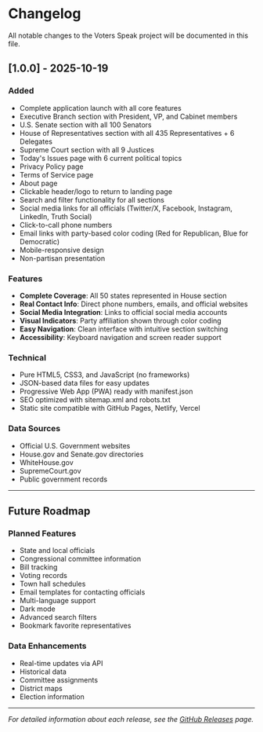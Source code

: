 # Changelog

All notable changes to the Voters Speak project will be documented in this file.

## [1.0.0] - 2025-10-19

### Added
- Complete application launch with all core features
- Executive Branch section with President, VP, and Cabinet members
- U.S. Senate section with all 100 Senators
- House of Representatives section with all 435 Representatives + 6 Delegates
- Supreme Court section with all 9 Justices
- Today's Issues page with 6 current political topics
- Privacy Policy page
- Terms of Service page
- About page
- Clickable header/logo to return to landing page
- Search and filter functionality for all sections
- Social media links for all officials (Twitter/X, Facebook, Instagram, LinkedIn, Truth Social)
- Click-to-call phone numbers
- Email links with party-based color coding (Red for Republican, Blue for Democratic)
- Mobile-responsive design
- Non-partisan presentation

### Features
- **Complete Coverage**: All 50 states represented in House section
- **Real Contact Info**: Direct phone numbers, emails, and official websites
- **Social Media Integration**: Links to official social media accounts
- **Visual Indicators**: Party affiliation shown through color coding
- **Easy Navigation**: Clean interface with intuitive section switching
- **Accessibility**: Keyboard navigation and screen reader support

### Technical
- Pure HTML5, CSS3, and JavaScript (no frameworks)
- JSON-based data files for easy updates
- Progressive Web App (PWA) ready with manifest.json
- SEO optimized with sitemap.xml and robots.txt
- Static site compatible with GitHub Pages, Netlify, Vercel

### Data Sources
- Official U.S. Government websites
- House.gov and Senate.gov directories
- WhiteHouse.gov
- SupremeCourt.gov
- Public government records

---

## Future Roadmap

### Planned Features
- State and local officials
- Congressional committee information
- Bill tracking
- Voting records
- Town hall schedules
- Email templates for contacting officials
- Multi-language support
- Dark mode
- Advanced search filters
- Bookmark favorite representatives

### Data Enhancements
- Real-time updates via API
- Historical data
- Committee assignments
- District maps
- Election information

---

*For detailed information about each release, see the [GitHub Releases](https://github.com/yourusername/voters-speak/releases) page.*